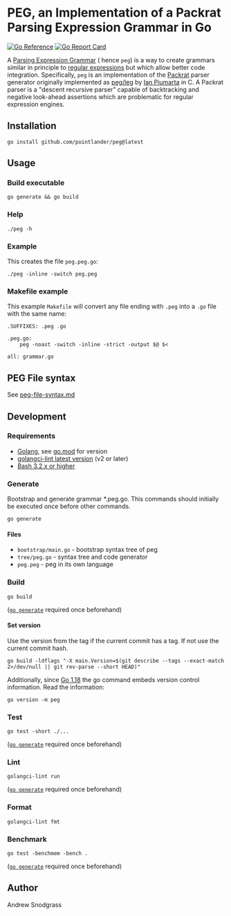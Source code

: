 # PEG, an Implementation of a Packrat Parsing Expression Grammar in Go

[![Go Reference](https://pkg.go.dev/badge/github.com/pointlander/peg.svg)](https://pkg.go.dev/github.com/pointlander/peg)
[![Go Report Card](https://goreportcard.com/badge/github.com/pointlander/peg)](https://goreportcard.com/report/github.com/pointlander/peg)

A [Parsing Expression Grammar](https://en.wikipedia.org/wiki/Parsing_expression_grammar) ( hence `peg`) is a way to create grammars similar in principle to [regular expressions](https://en.wikipedia.org/wiki/Regular_expression) but which allow better code integration. Specifically, `peg` is an implementation of the [Packrat](https://en.wikipedia.org/wiki/Parsing_expression_grammar#Implementing_parsers_from_parsing_expression_grammars) parser generator originally implemented as [peg/leg](https://www.piumarta.com/software/peg/) by [Ian Piumarta](https://www.piumarta.com/cv/) in C. A Packrat parser is a "descent recursive parser" capable of backtracking and negative look-ahead assertions which are problematic for regular expression engines.

## Installation

```
go install github.com/pointlander/peg@latest
```


## Usage

### Build executable

```
go generate && go build
```

### Help

```
./peg -h
```


### Example

This creates the file `peg.peg.go`:
```
./peg -inline -switch peg.peg
```


### Makefile example

This example `Makefile` will convert any file ending with `.peg` into a `.go` file with the same name:

```make
.SUFFIXES: .peg .go

.peg.go:
	peg -noast -switch -inline -strict -output $@ $<

all: grammar.go
```

## PEG File syntax

See [peg-file-syntax.md](docs/peg-file-syntax.md)


## Development

### Requirements

* [Golang](https://golang.org/doc/install), see [go.mod](go.mod) for version
* [golangci-lint latest version](https://github.com/golangci/golangci-lint#install) (v2 or later)
* [Bash 3.2.x or higher](https://www.gnu.org/software/bash)


### Generate

Bootstrap and generate grammar *.peg.go. This commands should initially be executed once before other commands. 
```
go generate
```

#### Files

* `bootstrap/main.go` - bootstrap syntax tree of peg
* `tree/peg.go` - syntax tree and code generator
* `peg.peg` - peg in its own language


### Build

```
go build
```

([`go generate`](#generate) required once beforehand)


#### Set version

Use the version from the tag if the current commit has a tag. If not use the current commit hash.
```
go build -ldflags "-X main.Version=$(git describe --tags --exact-match 2>/dev/null || git rev-parse --short HEAD)"
```

Additionally, since [Go 1.18](https://go.dev/doc/go1.18) the go command embeds version control information. Read the information:
```
go version -m peg
```


### Test

```
go test -short ./...
```

([`go generate`](#generate) required once beforehand)


### Lint

```
golangci-lint run
```

([`go generate`](#generate) required once beforehand)


### Format

```
golangci-lint fmt
```


### Benchmark
```
go test -benchmem -bench .
```

([`go generate`](#generate) required once beforehand)


## Author

Andrew Snodgrass
